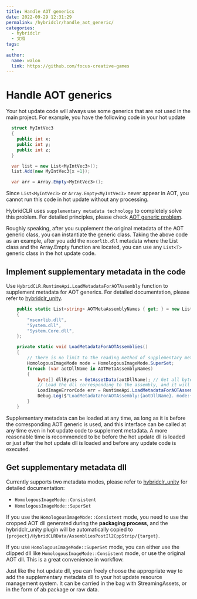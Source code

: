 ```yaml
---
title: Handle AOT generics
date: 2022-09-29 12:31:29
permalink: /hybridclr/handle_aot_generic/
categories:
  - hybridclr
  - 文档
tags:
  - 
author: 
  name: walon
  link: https://github.com/focus-creative-games
---
```


# Handle AOT generics

Your hot update code will always use some generics that are not used in the main project. For example, you have the following code in your hot update

```csharp
  struct MyIntVec3
  {
    public int x;
    public int y;
    public int z;
  }

  var list = new List<MyIntVec3>();
  list.Add(new MyIntVec3{x =1});

  var arr = Array.Empty<MyIntVec3>();
```

Since `List<MyIntVec3>` or `Array.Empty<MyIntVec3>` never appear in AOT, you cannot run this code in hot update without any processing.

HybridCLR uses `supplementary metadata technology` to completely solve this problem. For detailed principles, please check [AOT generic problem](/en/hybridclr/aot_generic/).

Roughly speaking, after you supplement the original metadata of the AOT generic class, you can instantiate the generic class. Taking the above code as an example, after you add the `mscorlib.dll` metadata where the List class and the Array.Empty function are located, you can use any `List<T>` generic class in the hot update code.

## Implement supplementary metadata in the code

Use `HybridCLR.RuntimeApi.LoadMetadataForAOTAssembly` function to supplement metadata for AOT generics. For detailed documentation, please refer to [hybridclr_unity](/en/hybridclr/hybridclr_unity/).

```csharp
    public static List<string> AOTMetaAssemblyNames { get; } = new List<string>()
    {
        "mscorlib.dll",
        "System.dll",
        "System.Core.dll",
    };

    private static void LoadMetadataForAOTAssemblies()
    {
        // There is no limit to the reading method of supplementary metadata dll files, you can get them from ab, StreamingAssets, or naked file downloads
        HomologousImageMode mode = HomologousImageMode.SuperSet;
        foreach (var aotDllName in AOTMetaAssemblyNames)
        {
            byte[] dllBytes = GetAssetData(aotDllName); // Get all bytes of an aot dll file
            // Load the dll corresponding to the assembly, and it will be hooked automatically. Once the native function of the aot generic function does not exist, use the interpreter version code
            LoadImageErrorCode err = RuntimeApi.LoadMetadataForAOTAssembly(dllBytes, mode);
            Debug.Log($"LoadMetadataForAOTAssembly:{aotDllName}. mode:{mode} ret:{err}");
        }
    }
```

Supplementary metadata can be loaded at any time, as long as it is before the corresponding AOT generic is used, and this interface can be called at any time even in hot update code to supplement metadata. A more reasonable time is recommended to be before the hot update dll is loaded or just after the hot update dll is loaded and before any update code is executed.


## Get supplementary metadata dll

Currently supports two metadata modes, please refer to [hybridclr_unity](/en/hybridclr/hybridclr_unity/) for detailed documentation:

- `HomologousImageMode::Consistent`
- `HomologousImageMode::SuperSet`

If you use the `HomologousImageMode::Consistent` mode, you need to use the cropped AOT dll generated during the **packaging process**, and the hybridclr_unity plugin will be automatically copied to `{project}/HybridCLRData/AssembliesPostIl2CppStrip/{target}`.

If you use `HomologousImageMode::SuperSet` mode, you can either use the clipped dll like `HomologousImageMode::Consistent` mode, or use the original AOT dll. This is a great convenience in workflow.

Just like the hot update dll, you can freely choose the appropriate way to add the supplementary metadata dll to your hot update resource management system. It can be carried in the bag with StreamingAssets, or in the form of ab package or raw data.

